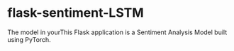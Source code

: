 # flask-sentiment-LSTM
The model in yourThis Flask application is a Sentiment Analysis Model built using PyTorch. 
